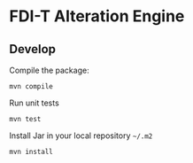 # FDI-T Alteration Engine

## Develop

Compile the package:
```shell
mvn compile
```

Run unit tests
```shell
mvn test
```

Install Jar in your local repository `~/.m2`
```shell
mvn install
```